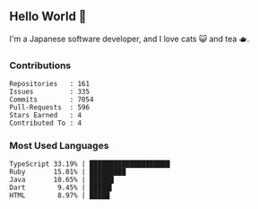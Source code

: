 ## Hello World 👋

I'm a Japanese software developer, and I love cats 😺 and tea 🫖.

### Contributions

    Repositories   : 161
    Issues         : 335
    Commits        : 7054
    Pull-Requests  : 596
    Stars Earned   : 4
    Contributed To : 4

### Most Used Languages

    TypeScript 33.19% | ████████████████████
    Ruby       15.01% | █████████
    Java       10.65% | ██████
    Dart        9.45% | █████▌
    HTML        8.97% | █████
